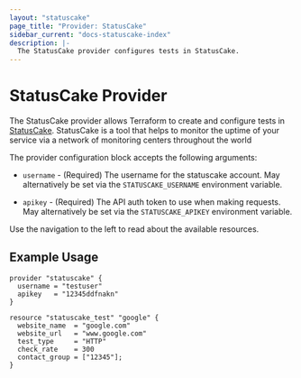 ```yaml
---
layout: "statuscake"
page_title: "Provider: StatusCake"
sidebar_current: "docs-statuscake-index"
description: |-
  The StatusCake provider configures tests in StatusCake.
---
```


# StatusCake Provider

The StatusCake provider allows Terraform to create and configure tests in [StatusCake](https://www.statuscake.com/). StatusCake is a tool that helps to
monitor the uptime of your service via a network of monitoring centers throughout the world

The provider configuration block accepts the following arguments:

* ``username`` - (Required) The username for the statuscake account. May alternatively be set via the
  ``STATUSCAKE_USERNAME`` environment variable.

* ``apikey`` - (Required) The API auth token to use when making requests. May alternatively
  be set via the ``STATUSCAKE_APIKEY`` environment variable.

Use the navigation to the left to read about the available resources.

## Example Usage

```hcl
provider "statuscake" {
  username = "testuser"
  apikey   = "12345ddfnakn"
}

resource "statuscake_test" "google" {
  website_name  = "google.com"
  website_url   = "www.google.com"
  test_type     = "HTTP"
  check_rate    = 300
  contact_group = ["12345"];
}
```
